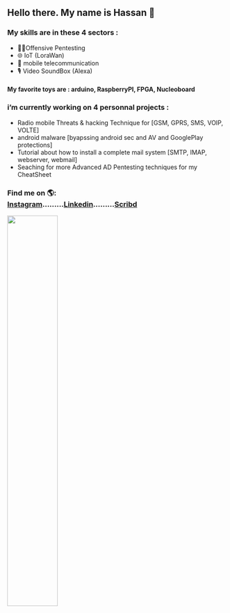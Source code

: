 ## Hello there. My name is Hassan 👋
### My skills are in these 4 sectors :
- 🐱‍💻Offensive Pentesting 
- 🌐 IoT (LoraWan)
- 📡 mobile telecommunication
- 🎙️ Video SoundBox (Alexa)  
    
#### My favorite toys are : arduino, RaspberryPI, FPGA, Nucleoboard

### i’m currently working on 4 personnal projects : 
- Radio mobile Threats & hacking Technique for [GSM, GPRS, SMS, VOIP, VOLTE] 
- android malware [byapssing android sec and AV and GooglePlay protections]
- Tutorial about how to install a complete mail system [SMTP, IMAP, webserver, webmail]
- Seaching for more Advanced AD Pentesting techniques for my CheatSheet
### Find me on 🌎:<div class="button-group minor-group"><a href="https://www.instagram.com/mic.tec/" class="button primary">Instagram</a>.........<a href="https://www.linkedin.com/in/hassan-profile/" class="button">Linkedin</a>.........<a href="https://fr.scribd.com/user/282548159/HackGray" class="button">Scribd</a> 

</div> <img src="https://github-readme-streak-stats.herokuapp.com/?user=HackGrey&theme=dark" width="48%" >
